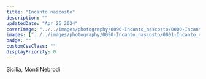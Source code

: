 ```yaml
---
title: "Incanto nascosto"
description: ""
updatedDate: "Apr 26 2024"
coverImage: "../../images/photography/0090-Incanto_nascosto/0000-Incanto_nascosto_Funghi_bosco_Sicilia_Monti_Nebrodi_natura_scoperta_micelio_sottobosco_Olympus_OM1_60MM_12_40MM.jpg"
images: ["../../images/photography/0090-Incanto_nascosto/0001-Incanto_nascosto_Funghi_bosco_Sicilia_Monti_Nebrodi_natura_scoperta_micelio_sottobosco_Olympus_OM1_60MM_12_40MM.jpg","../../images/photography/0090-Incanto_nascosto/0002-Incanto_nascosto_Funghi_bosco_Sicilia_Monti_Nebrodi_natura_scoperta_micelio_sottobosco_Olympus_OM1_60MM_12_40MM.jpg","../../images/photography/0090-Incanto_nascosto/0003-Incanto_nascosto_Funghi_bosco_Sicilia_Monti_Nebrodi_natura_scoperta_micelio_sottobosco_Olympus_OM1_60MM_12_40MM.jpg","../../images/photography/0090-Incanto_nascosto/0004-Incanto_nascosto_Funghi_bosco_Sicilia_Monti_Nebrodi_natura_scoperta_micelio_sottobosco_Olympus_OM1_60MM_12_40MM.jpg","../../images/photography/0090-Incanto_nascosto/0005-Incanto_nascosto_Funghi_bosco_Sicilia_Monti_Nebrodi_natura_scoperta_micelio_sottobosco_Olympus_OM1_60MM_12_40MM.jpg","../../images/photography/0090-Incanto_nascosto/0006-Incanto_nascosto_Funghi_bosco_Sicilia_Monti_Nebrodi_natura_scoperta_micelio_sottobosco_Olympus_OM1_60MM_12_40MM.jpg","../../images/photography/0090-Incanto_nascosto/0007-Incanto_nascosto_Funghi_bosco_Sicilia_Monti_Nebrodi_natura_scoperta_micelio_sottobosco_Olympus_OM1_60MM_12_40MM.jpg","../../images/photography/0090-Incanto_nascosto/0008-Incanto_nascosto_Funghi_bosco_Sicilia_Monti_Nebrodi_natura_scoperta_micelio_sottobosco_Olympus_OM1_60MM_12_40MM.jpg","../../images/photography/0090-Incanto_nascosto/0009-Incanto_nascosto_Funghi_bosco_Sicilia_Monti_Nebrodi_natura_scoperta_micelio_sottobosco_Olympus_OM1_60MM_12_40MM.jpg","../../images/photography/0090-Incanto_nascosto/0010-Incanto_nascosto_Funghi_bosco_Sicilia_Monti_Nebrodi_natura_scoperta_micelio_sottobosco_Olympus_OM1_60MM_12_40MM.jpg","../../images/photography/0090-Incanto_nascosto/0011-Incanto_nascosto_Funghi_bosco_Sicilia_Monti_Nebrodi_natura_scoperta_micelio_sottobosco_Olympus_OM1_60MM_12_40MM.jpg","../../images/photography/0090-Incanto_nascosto/0012-Incanto_nascosto_Funghi_bosco_Sicilia_Monti_Nebrodi_natura_scoperta_micelio_sottobosco_Olympus_OM1_60MM_12_40MM.jpg"]
badge: ""
customCssClass: ""
displayPriority: 0
---
```


Sicilia, Monti Nebrodi
